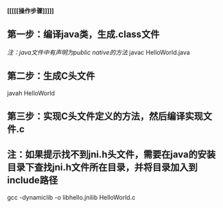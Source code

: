 **[[[[[操作步骤]]]]]**

## 第一步：编译java类，生成.class文件
*注：java文件中有声明为public native的方法*
javac HelloWorld.java

## 第二步：生成C头文件
javah HelloWorld

## 第三步：实现C头文件定义的方法，然后编译实现文件.c
## 注：如果提示找不到jni.h头文件，需要在java的安装目录下查找jni.h文件所在目录，并将目录加入到include路径
gcc -dynamiclib -o libhello.jnilib HelloWorld.c

